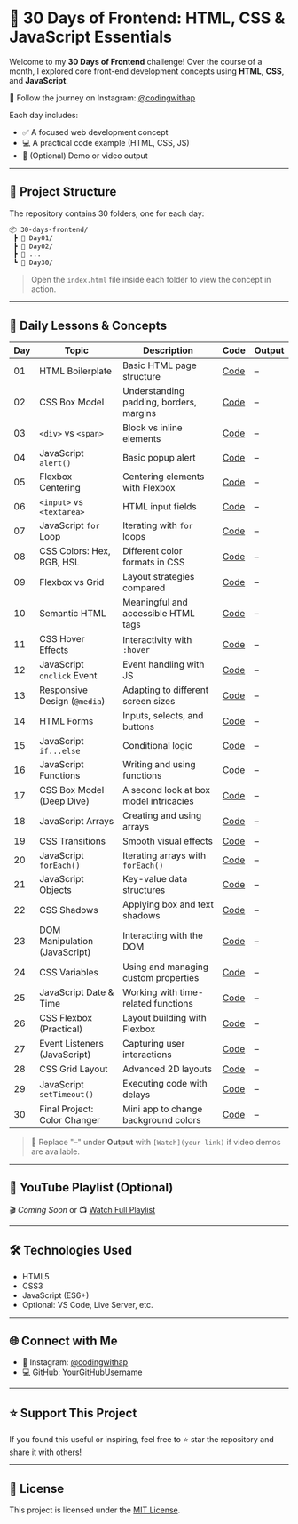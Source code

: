 # 🚀 30 Days of Frontend: HTML, CSS & JavaScript Essentials

Welcome to my **30 Days of Frontend** challenge! Over the course of a month, I explored core front-end development concepts using **HTML**, **CSS**, and **JavaScript**.

📸 Follow the journey on Instagram: [@codingwithap](https://www.instagram.com/codingwithap)

Each day includes:

* ✅ A focused web development concept
* 💻 A practical code example (HTML, CSS, JS)
* 🎥 (Optional) Demo or video output

---

## 📁 Project Structure

The repository contains 30 folders, one for each day:

```bash
📦 30-days-frontend/
 ┣ 📂 Day01/
 ┣ 📂 Day02/
 ┣ 📂 ...
 ┗ 📂 Day30/
```

> Open the `index.html` file inside each folder to view the concept in action.

---

## 📅 Daily Lessons & Concepts

| Day | Topic                         | Description                             | Code           | Output |
| --- | ----------------------------- | --------------------------------------- | -------------- | ------ |
| 01  | HTML Boilerplate              | Basic HTML page structure               | [Code](Day01/) | –      |
| 02  | CSS Box Model                 | Understanding padding, borders, margins | [Code](Day02/) | –      |
| 03  | `<div>` vs `<span>`           | Block vs inline elements                | [Code](Day03/) | –      |
| 04  | JavaScript `alert()`          | Basic popup alert                       | [Code](Day04/) | –      |
| 05  | Flexbox Centering             | Centering elements with Flexbox         | [Code](Day05/) | –      |
| 06  | `<input>` vs `<textarea>`     | HTML input fields                       | [Code](Day06/) | –      |
| 07  | JavaScript `for` Loop         | Iterating with `for` loops              | [Code](Day07/) | –      |
| 08  | CSS Colors: Hex, RGB, HSL     | Different color formats in CSS          | [Code](Day08/) | –      |
| 09  | Flexbox vs Grid               | Layout strategies compared              | [Code](Day09/) | –      |
| 10  | Semantic HTML                 | Meaningful and accessible HTML tags     | [Code](Day10/) | –      |
| 11  | CSS Hover Effects             | Interactivity with `:hover`             | [Code](Day11/) | –      |
| 12  | JavaScript `onclick` Event    | Event handling with JS                  | [Code](Day12/) | –      |
| 13  | Responsive Design (`@media`)  | Adapting to different screen sizes      | [Code](Day13/) | –      |
| 14  | HTML Forms                    | Inputs, selects, and buttons            | [Code](Day14/) | –      |
| 15  | JavaScript `if...else`        | Conditional logic                       | [Code](Day15/) | –      |
| 16  | JavaScript Functions          | Writing and using functions             | [Code](Day16/) | –      |
| 17  | CSS Box Model (Deep Dive)     | A second look at box model intricacies  | [Code](Day17/) | –      |
| 18  | JavaScript Arrays             | Creating and using arrays               | [Code](Day18/) | –      |
| 19  | CSS Transitions               | Smooth visual effects                   | [Code](Day19/) | –      |
| 20  | JavaScript `forEach()`        | Iterating arrays with `forEach()`       | [Code](Day20/) | –      |
| 21  | JavaScript Objects            | Key-value data structures               | [Code](Day21/) | –      |
| 22  | CSS Shadows                   | Applying box and text shadows           | [Code](Day22/) | –      |
| 23  | DOM Manipulation (JavaScript) | Interacting with the DOM                | [Code](Day23/) | –      |
| 24  | CSS Variables                 | Using and managing custom properties    | [Code](Day24/) | –      |
| 25  | JavaScript Date & Time        | Working with time-related functions     | [Code](Day25/) | –      |
| 26  | CSS Flexbox (Practical)       | Layout building with Flexbox            | [Code](Day26/) | –      |
| 27  | Event Listeners (JavaScript)  | Capturing user interactions             | [Code](Day27/) | –      |
| 28  | CSS Grid Layout               | Advanced 2D layouts                     | [Code](Day28/) | –      |
| 29  | JavaScript `setTimeout()`     | Executing code with delays              | [Code](Day29/) | –      |
| 30  | Final Project: Color Changer  | Mini app to change background colors    | [Code](Day30/) | –      |

> 📌 Replace "–" under **Output** with `[Watch](your-link)` if video demos are available.

---

## 🎥 YouTube Playlist (Optional)

🎬 *Coming Soon* or
📺 [Watch Full Playlist](https://youtube.com/your-playlist-link)

---

## 🛠️ Technologies Used

* HTML5
* CSS3
* JavaScript (ES6+)
* Optional: VS Code, Live Server, etc.

---

## 🌐 Connect with Me

* 📸 Instagram: [@codingwithap](https://www.instagram.com/codingwithap)
* 💻 GitHub: [YourGitHubUsername](https://github.com/YourGitHubUsername)

---

## ⭐ Support This Project

If you found this useful or inspiring, feel free to ⭐ star the repository and share it with others!

---

## 📄 License

This project is licensed under the [MIT License](LICENSE).
